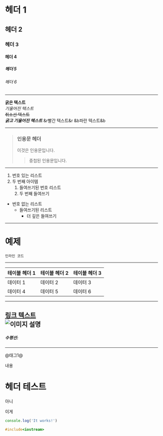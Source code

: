 



# 헤더 1
## 헤더 2
### 헤더 3
#### 헤더 4
##### 헤더 5
###### 헤더 6

---

**굵은 텍스트**  
*기울어진 텍스트*  
~~취소선 텍스트~~  
**_굵고 기울어진 텍스트_**
&r빨간 텍스트&r
&b파란 텍스트&b

---
> ### 인용문 헤더
> 이것은 인용문입니다.
>> 중첩된 인용문입니다.
---
1. 번호 있는 리스트
2. 두 번째 아이템
   1. 들여쓰기된 번호 리스트
   2. 두 번째 들여쓰기
- 번호 없는 리스트
  - 들여쓰기된 리스트
    - 더 깊은 들여쓰기



---
# 예제  

`인라인 코드`

---
| 테이블 헤더 1 | 테이블 헤더 2 | 테이블 헤더 3 |
|---------------|---------------|---------------|
| 데이터 1      | 데이터 2      | 데이터 3      |
| 데이터 4      | 데이터 5      | 데이터 6      |
---
[링크 텍스트](https://example.com)  
![이미지 설명](/public/150.png)
---

##### 수평선:

---

@태그1@

내용
# 헤더 테스트

아니
  
  
이게
  
~~~js
console.log('It works!')
~~~

```cpp
#include<iostream>
```